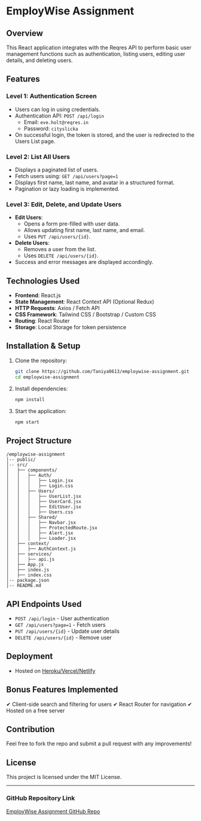 # EmployWise Assignment

## Overview
This React application integrates with the Reqres API to perform basic user management functions such as authentication, listing users, editing user details, and deleting users.

## Features
### Level 1: Authentication Screen
- Users can log in using credentials.
- Authentication API: `POST /api/login`
  - Email: `eve.holt@reqres.in`
  - Password: `cityslicka`
- On successful login, the token is stored, and the user is redirected to the Users List page.

### Level 2: List All Users
- Displays a paginated list of users.
- Fetch users using: `GET /api/users?page=1`
- Displays first name, last name, and avatar in a structured format.
- Pagination or lazy loading is implemented.

### Level 3: Edit, Delete, and Update Users
- **Edit Users**:
  - Opens a form pre-filled with user data.
  - Allows updating first name, last name, and email.
  - Uses `PUT /api/users/{id}`.
- **Delete Users**:
  - Removes a user from the list.
  - Uses `DELETE /api/users/{id}`.
- Success and error messages are displayed accordingly.

## Technologies Used
- **Frontend**: React.js
- **State Management**: React Context API (Optional Redux)
- **HTTP Requests**: Axios / Fetch API
- **CSS Framework**: Tailwind CSS / Bootstrap / Custom CSS
- **Routing**: React Router
- **Storage**: Local Storage for token persistence

## Installation & Setup
1. Clone the repository:
   ```sh
   git clone https://github.com/Taniya0613/employwise-assignment.git
   cd employwise-assignment
   ```
2. Install dependencies:
   ```sh
   npm install
   ```
3. Start the application:
   ```sh
   npm start
   ```

## Project Structure
```
/employwise-assignment
│-- public/
│-- src/
│   ├── components/
│   │   ├── Auth/
│   │   │   ├── Login.jsx
│   │   │   ├── Login.css
│   │   ├── Users/
│   │   │   ├── UserList.jsx
│   │   │   ├── UserCard.jsx
│   │   │   ├── EditUser.jsx
│   │   │   ├── Users.css
│   │   ├── Shared/
│   │   │   ├── Navbar.jsx
│   │   │   ├── ProtectedRoute.jsx
│   │   │   ├── Alert.jsx
│   │   │   ├── Loader.jsx
│   ├── context/
│   │   ├── AuthContext.js
│   ├── services/
│   │   ├── api.js
│   ├── App.js
│   ├── index.js
│   ├── index.css
│-- package.json
│-- README.md
```

## API Endpoints Used
- `POST /api/login` - User authentication
- `GET /api/users?page=1` - Fetch users
- `PUT /api/users/{id}` - Update user details
- `DELETE /api/users/{id}` - Remove user

## Deployment
- Hosted on [Heroku/Vercel/Netlify](your-deployment-link)

## Bonus Features Implemented
✔ Client-side search and filtering for users
✔ React Router for navigation
✔ Hosted on a free server

## Contribution
Feel free to fork the repo and submit a pull request with any improvements!

## License
This project is licensed under the MIT License.

---

### GitHub Repository Link
[EmployWise Assignment GitHub Repo](https://github.com/Taniya0613/employwise-assignment)
